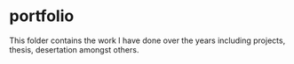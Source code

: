 # portfolio
This folder contains the work I have done over the years including projects, thesis, desertation amongst others.
